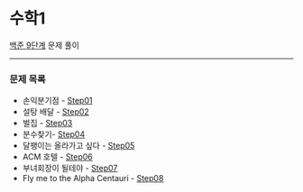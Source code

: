 # 수학1
[백준 9단계](https://www.acmicpc.net/step/8) 문제 풀이

---

### 문제 목록

- 손익분기점 - [Step01](https://github.com/StudyForCoding/BEAKJOON/tree/master/09_Math1/Step01/README.md)
- 설탕 배달 - [Step02](https://github.com/StudyForCoding/BEAKJOON/tree/master/09_Math1/Step02/README.md)
- 벌집 - [Step03](https://github.com/StudyForCoding/BEAKJOON/tree/master/09_Math1/Step03/README.md)
- 분수찾기- [Step04](https://github.com/StudyForCoding/BEAKJOON/tree/master/09_Math1/Step04/README.md)
- 달팽이는 올라가고 싶다 - [Step05](https://github.com/StudyForCoding/BEAKJOON/tree/master/09_Math1/Step05/README.md)
- ACM 호텔 - [Step06](https://github.com/StudyForCoding/BEAKJOON/tree/master/09_Math1/Step06/README.md)
- 부녀회장이 될테야 - [Step07](https://github.com/StudyForCoding/BEAKJOON/tree/master/09_Math1/Step07/README.md)
- Fly me to the Alpha Centauri - [Step08](https://github.com/StudyForCoding/BEAKJOON/tree/master/09_Math1/Step08/README.md)
